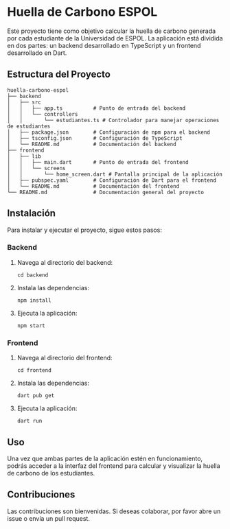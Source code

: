 # Huella de Carbono ESPOL

Este proyecto tiene como objetivo calcular la huella de carbono generada por cada estudiante de la Universidad de ESPOL. La aplicación está dividida en dos partes: un backend desarrollado en TypeScript y un frontend desarrollado en Dart.

## Estructura del Proyecto

```
huella-carbono-espol
├── backend
│   ├── src
│   │   ├── app.ts          # Punto de entrada del backend
│   │   └── controllers
│   │       └── estudiantes.ts # Controlador para manejar operaciones de estudiantes
│   ├── package.json        # Configuración de npm para el backend
│   ├── tsconfig.json       # Configuración de TypeScript
│   └── README.md           # Documentación del backend
├── frontend
│   ├── lib
│   │   ├── main.dart       # Punto de entrada del frontend
│   │   └── screens
│   │       └── home_screen.dart # Pantalla principal de la aplicación
│   ├── pubspec.yaml        # Configuración de Dart para el frontend
│   └── README.md           # Documentación del frontend
└── README.md               # Documentación general del proyecto
```

## Instalación

Para instalar y ejecutar el proyecto, sigue estos pasos:

### Backend

1. Navega al directorio del backend:
   ```
   cd backend
   ```

2. Instala las dependencias:
   ```
   npm install
   ```

3. Ejecuta la aplicación:
   ```
   npm start
   ```

### Frontend

1. Navega al directorio del frontend:
   ```
   cd frontend
   ```

2. Instala las dependencias:
   ```
   dart pub get
   ```

3. Ejecuta la aplicación:
   ```
   dart run
   ```

## Uso

Una vez que ambas partes de la aplicación estén en funcionamiento, podrás acceder a la interfaz del frontend para calcular y visualizar la huella de carbono de los estudiantes.

## Contribuciones

Las contribuciones son bienvenidas. Si deseas colaborar, por favor abre un issue o envía un pull request.